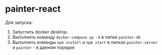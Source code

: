 # painter-react

Для запуска:
1. Запустить docker desktop.
2. Выполнить команду `docker-compose up -d` в папке `painter-db`
3. Выполнить команды `npm install` и `npm start` в папках `painter-server` и `painter` - в данном порядке
